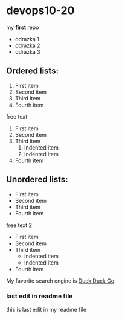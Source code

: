 # devops10-20
my **first** repo

* odrazka 1
* odrazka 2
* odrazka 3

## **Ordered lists:**

1. First item
2. Second item
3. Third item
4. Fourth item

free text

1. First item
2. Second item
3. Third item
    1. Indented item
    2. Indented item
4. Fourth item

## **Unordered lists:**

- First item
- Second item
- Third item
- Fourth item

free text 2

- First item
- Second item
- Third item
    - Indented item
    - Indented item
- Fourth item

My favorite search engine is [Duck Duck Go](https://duckduckgo.com).

### last edit in readme file
this is last edit in my readme file

